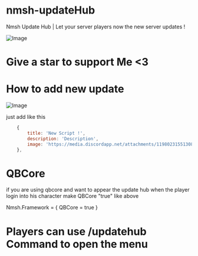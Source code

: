# nmsh-updateHub
Nmsh Update Hub | Let your server players now the new server updates !

![Image](https://cdn.discordapp.com/attachments/996562260283625503/1210165213140357120/image.png?ex=65e9912e&is=65d71c2e&hm=c69031049cab2285d3c260fe243c1c4b7774dc0d3c44797002119b1bf58c09e0&)

# Give a star to support Me <3

# How to add new update
![Image](https://cdn.discordapp.com/attachments/996562260283625503/1210167989433798657/image.png?ex=65e993c4&is=65d71ec4&hm=693482ff343097aa2211278cb2ecf7ca4e02a38d983375d816e73a2b26448e6c&)

just add like this
```js
    {
        title: 'New Script !',
        description: 'Description',
        image: 'https://media.discordapp.net/attachments/1198023155130830869/1198023155575435486/Screenshot_2024-01-19_125222.png'
    },
```

# QBCore
if you are using qbcore and want to appear the update hub when the player login into his character make QBCore "true" like above

Nmsh.Framework = {
    QBCore = true
}

# Players can use /updatehub Command to open the menu
